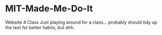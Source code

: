 # MIT-Made-Me-Do-It
Website 4 Class
Just playing around for a class... probably should tidy up the text for better habits, but ehh.
